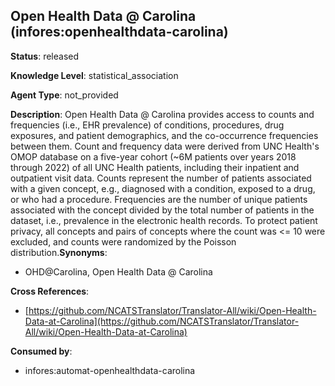 [//]: # (DO NOT MANUALLY EDIT THIS FILE. IT IS GENERATED FROM A TEMPLATE.)

## Open Health Data @ Carolina (infores:openhealthdata-carolina)

**Status**: released
  
**Knowledge Level**: statistical_association
  
**Agent Type**: not_provided

**Description**: Open Health Data @ Carolina provides access to counts and frequencies (i.e., EHR prevalence) of conditions, procedures, drug exposures, and patient demographics, and the co-occurrence frequencies between them. Count and frequency data were derived from UNC Health's OMOP database on a five-year cohort (~6M patients over years 2018 through 2022) of all UNC Health patients,  including their inpatient and outpatient visit data. Counts represent the number of  patients associated with a given concept, e.g., diagnosed with a condition,  exposed to a drug, or who had a procedure. Frequencies are the number of unique patients associated with the concept divided by the total number of patients in the dataset,  i.e., prevalence in the electronic health records. To protect patient privacy,  all concepts and pairs of concepts where the count was <= 10 were excluded,  and counts were randomized by the Poisson distribution.**Synonyms**:

- OHD@Carolina, Open Health Data @ Carolina

**Cross References**:

- [https://github.com/NCATSTranslator/Translator-All/wiki/Open-Health-Data-at-Carolina](https://github.com/NCATSTranslator/Translator-All/wiki/Open-Health-Data-at-Carolina)


**Consumed by**:

- infores:automat-openhealthdata-carolina